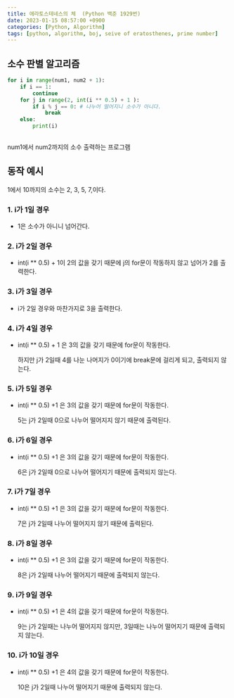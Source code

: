 ```yaml
---
title: 에라토스테네스의 체  (Python 백준 1929번)
date: 2023-01-15 08:57:00 +0900
categories: [Python, Algorithm]
tags: [python, algorithm, boj, seive of eratosthenes, prime number]     # TAG names should always be lowercase
---
```

## 소수 판별 알고리즘

```python
for i in range(num1, num2 + 1):
	if i == 1:
		continue
	for j in range(2, int(i ** 0.5) + 1 ):
		if i % j == 0: # 나누어 떨어지니 소수가 아니다.
			break 
	else:
		print(i)
	
```

num1에서 num2까지의 소수 출력하는 프로그램

## 동작 예시

1에서 10까지의 소수는 2, 3, 5, 7,이다.

### 1. i가 1일 경우
- 1은 소수가 아니니 넘어간다.

### 2. i가 2일 경우 
- int(i ** 0.5) + 1이 2의 값을 갖기 때문에 j의 for문이 작동하지 않고 넘어가 2를 출력한다.

### 3. i가 3일 경우
- i가 2일 경우와 마찬가지로 3을 출력한다.

### 4. i가 4일 경우
- int(i ** 0.5) + 1 은 3의 값을 갖기 때문에 for문이 작동한다.
    
    하지만 j가 2일때 4를 나눈 나머지가 0이기에 break문에 걸리게 되고, 출력되지 않는다.
    
### 5. i가 5일 경우
- int(i ** 0.5) +1 은 3의 값을 갖기 때문에 for문이 작동한다.
    
    5는 j가 2일때 0으로 나누어 떨어지지 않기 때문에 출력된다.
    
### 6. i가 6일 경우
- int(i ** 0.5) +1 은 3의 값을 갖기 때문에 for문이 작동한다.
    
    6은 j가 2일때 0으로 나누어 떨어지기 때문에 출력되지 않는다.
    
### 7. i가 7일 경우
- int(i ** 0.5) +1 은 3의 값을 갖기 때문에 for문이 작동한다.
    
    7은 j가 2일때 나누어 떨어지지 않기 때문에 출력된다.
    
### 8. i가 8일 경우
- int(i ** 0.5) +1 은 3의 값을 갖기 때문에 for문이 작동한다.
    
    8은 j가 2일때 나누어 떨어지기 때문에 출력되지 않는다.
    

### 9. i가 9일 경우
- int(i ** 0.5) +1 은 4의 값을 갖기 때문에 for문이 작동한다.
    
    9는 j가 2일때는 나누어 떨어지지 않지만, 3일때는 나누어 떨어지기 때문에 출력되지 않는다.
    

### 10. i가 10일 경우
- int(i ** 0.5) +1 은 4의 값을 갖기 때문에 for문이 작동한다.
    
    10은 j가 2일때 나누어 떨어지기 때문에 출력되지 않는다.
